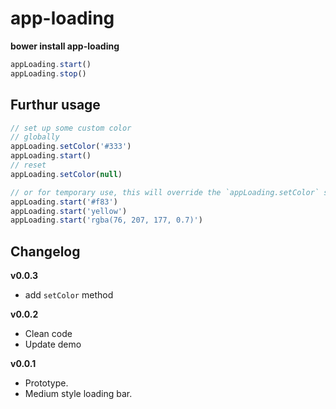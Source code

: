 # app-loading

**bower install app-loading**

```javascript
appLoading.start()
appLoading.stop()
```

## Furthur usage

```javascript
// set up some custom color
// globally
appLoading.setColor('#333')
appLoading.start()
// reset
appLoading.setColor(null)

// or for temporary use, this will override the `appLoading.setColor` setting
appLoading.start('#f83')
appLoading.start('yellow')
appLoading.start('rgba(76, 207, 177, 0.7)')
```

## Changelog

**v0.0.3**
- add `setColor` method

**v0.0.2**
- Clean code
- Update demo

**v0.0.1**

- Prototype.
- Medium style loading bar.

